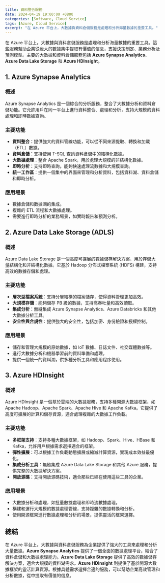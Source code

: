```yaml
---
title: 資料整合服務
date: 2024-04-19 19:00:00 +0800
categories: [Software, Cloud Service]
tags: [Azure, Cloud Service] 
excerpt: "在 Azure 平台上，大數據與資料倉儲服務是處理和分析海量數據的重要工具。"
---
```


在 Azure 平台上，大數據與資料倉儲服務是處理和分析海量數據的重要工具。這些服務幫助企業從龐大的數據集中提取有價值的信息，支援決策制定、業務分析及預測模型。主要的大數據和資料倉儲服務包括 **Azure Synapse Analytics**、**Azure Data Lake Storage** 和 **Azure HDInsight**。

## **1. Azure Synapse Analytics**

### **概述**
Azure Synapse Analytics 是一個綜合的分析服務，整合了大數據分析和資料倉儲功能。它允許用戶在同一平台上進行資料整合、處理和分析，支持大規模的資料處理和即時數據查詢。

### **主要功能**
- **資料整合**：提供強大的資料管線功能，可以從不同來源提取、轉換和加載（ETL）數據。
- **資料倉儲**：支持使用 T-SQL 查詢資料倉儲中的結構化數據。
- **大數據處理**：整合 Apache Spark，用於處理大規模的非結構化數據。
- **即時分析**：支持即時查詢，能夠快速處理流數據和大規模查詢。
- **統一工作區**：提供一個集中的界面來管理和分析資料，包括資料湖、資料倉儲和即時分析。

### **應用場景**
- 數據倉儲和數據湖的集成。
- 複雜的 ETL 流程和大數據處理。
- 需要進行即時分析的業務場景，如實時報告和預測分析。

## **2. Azure Data Lake Storage (ADLS)**

### **概述**
Azure Data Lake Storage 是一個高度可擴展的數據儲存解決方案，用於存儲大量結構化和非結構化數據。它基於 Hadoop 分佈式檔案系統 (HDFS) 構建，支持高效的數據存儲和處理。

### **主要功能**
- **層次型檔案系統**：支持分層結構的檔案儲存，使得資料管理更加高效。
- **大規模存儲**：能夠儲存 PB 級的數據，支持高吞吐量和高效讀取。
- **集成分析**：無縫集成 Azure Synapse Analytics、Azure Databricks 和其他大數據分析工具。
- **安全性與合規性**：提供強大的安全性，包括加密、身份驗證和授權控制。

### **應用場景**
- 儲存和管理大規模的原始數據，如 IoT 數據、日誌文件、社交媒體數據等。
- 進行大數據分析和機器學習前的資料準備和處理。
- 提供一個統一的資料湖，供多種分析工具和應用程序使用。

## **3. Azure HDInsight**

### **概述**
Azure HDInsight 是一個基於雲端的大數據服務，支持多種開源大數據框架，如 Apache Hadoop、Apache Spark、Apache Hive 和 Apache Kafka。它提供了高度可擴展的計算和儲存資源，適合處理複雜的大數據工作負載。

### **主要功能**
- **多框架支持**：支持多種大數據框架，如 Hadoop、Spark、Hive、HBase 和 Kafka，允許用戶根據需求選擇適合的框架。
- **彈性擴展**：可以根據工作負載動態擴展或縮減計算資源，實現成本效益最優化。
- **集成分析工具**：無縫集成 Azure Data Lake Storage 和其他 Azure 服務，提供完整的大數據解決方案。
- **開放源碼**：支持開放源碼技術，適合那些已經在使用這些工具的企業。

### **應用場景**
- 大數據分析和處理，如批量數據處理和即時流數據處理。
- 構建和運行大規模的數據處理管線，支持複雜的數據轉換和分析。
- 使用開源框架進行數據處理和分析的場景，提供靈活的框架選擇。

## **總結**

在 Azure 平台上，大數據與資料倉儲服務為企業提供了強大的工具來處理和分析大量數據。**Azure Synapse Analytics** 提供了一個全面的數據處理平台，結合了資料倉儲和大數據處理能力。**Azure Data Lake Storage** 提供了高效的數據儲存解決方案，適合大規模的資料湖需求。**Azure HDInsight** 則提供了基於開源大數據框架的靈活計算資源。根據具體需求選擇合適的服務，可以幫助企業高效管理和分析數據，從中提取有價值的信息。
